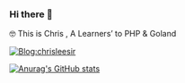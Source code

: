 ### Hi there 👋 
🤓  This is Chris , A Learners’ to PHP & Goland
 
[![Blog:chrisleesir](https://img.shields.io/badge/Blog:chrisleesir-orange)](https://www.chrisleesir.com/)
 
[![Anurag's GitHub stats](https://github-readme-stats.vercel.app/api?username=ChirsLeeAreemm)](https://github.com/anuraghazra/github-readme-stats)
